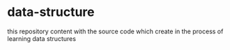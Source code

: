 # data-structure
this repository content with the source code which create in the process of learning data structures
